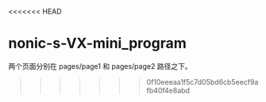 <<<<<<< HEAD
# nonic-s-VX-mini_program

两个页面分别在 pages/page1  和 pages/page2 路径之下。

>>>>>>> 0f10eeeaa1f5c7d05bd6cb5eecf9afb40f4e8abd
